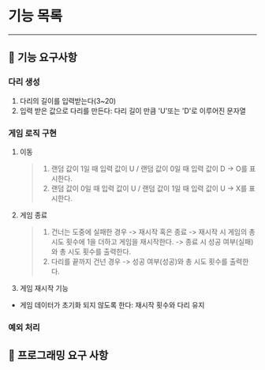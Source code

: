# 기능 목록

---

## :memo: 기능 요구사항

### 다리 생성

1. 다리의 길이를 입력받는다(3~20)
2. 입력 받은 값으로 다리를 만든다: 다리 길이 만큼 'U'또는 'D'로 이루어진 문자열

### 게임 로직 구현

1. 이동

   > 1. 랜덤 값이 1일 때 입력 값이 U / 랜덤 값이 0일 때 입력 값이 D
   >    -> O를 표시한다.
   > 2. 랜덤 값이 0일 때 입력 값이 U / 랜덤 값이 1일 때 입력 값이 U
   >    -> X를 표시한다.

2. 게임 종료

   > 1. 건너는 도중에 실패한 경우
   >    -> 재시작 혹은 종료
   >    -> 재시작 시 게임의 총 시도 횟수에 1을 더하고 게임을 재시작한다.
   >    -> 종료 시 성공 여부(실패)와 총 시도 횟수를 출력한다.
   > 2. 다리를 끝까지 건넌 경우
   >    -> 성공 여부(성공)와 총 시도 횟수를 출력한다.

3. 게임 재시작 기능

- 게임 데이터가 초기화 되지 않도록 한다: 재시작 횟수와 다리 유지

### 예외 처리

## :memo: 프로그래밍 요구 사항
